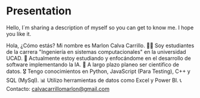 # Presentation
Hello, I´m sharing a description of myself so you can get to know me. I hope you like it.

Hola, ¿Cómo estás?
Mi nombre es Marlon Calva Carrillo.
👨‍🎓 Soy estudiantes de la carrera "Ingeniería en sistemas computacionales" en la universidad UCAD.
🌱 Actualmente estoy estudiando y enfocándome en el desarrollo de software implementando la IA.
🏁 A largo plazo planeo ser cientifico de datos.
🎖️ Tengo conocimientos en Python, JavaScript (Para Testing), C++ y SQL (MySql).
📊 Utilizo herramientas de datos como Excel y Power BI.
📞 Contacto: calvacarrillomarlon@gmail.com
